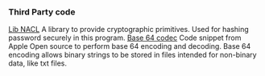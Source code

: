 ### Third Party code

[Lib NACL](http://nacl.cr.yp.to/) A library to provide cryptographic primitives. Used for hashing password securely in this program. 
[Base 64 codec](https://opensource.apple.com/source/QuickTimeStreamingServer/QuickTimeStreamingServer-452/CommonUtilitiesLib/base64.c) Code snippet from Apple Open source to perform base 64 encoding and decoding.  Base 64 encoding allows binary strings to be stored in files intended for non-binary data, like txt files. 